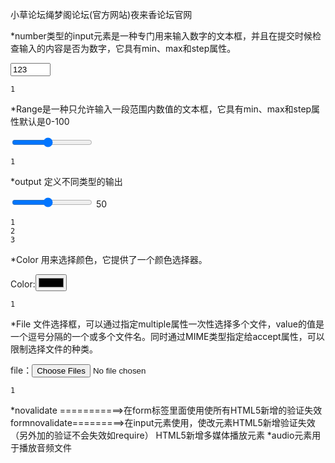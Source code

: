 小草论坛绳梦阁论坛(官方网站)夜来香论坛官网

*number类型的input元素是一种专门用来输入数字的文本框，并且在提交时候检查输入的内容是否为数字，它具有min、max和step属性。

<input name="num" type=number value=123 min=10 max=100 step=5 >

    1

*Range是一种只允许输入一段范围内数值的文本框，它具有min、max和step属性默认是0-100

<input name=num2 type=range value=50 min=10 step=5 >

    1

*output 定义不同类型的输出

<!-- range滑动块的值显示在output元素中 -->
<input type=range value=50 onchange="num.value=value" min=10 max=100 step=5 >
<output id=num >50</output> <br>

    1
    2
    3

*Color 用来选择颜色，它提供了一个颜色选择器。

Color:<input type=color name=color >

    1

*File 文件选择框，可以通过指定multiple属性一次性选择多个文件，value的值是一个逗号分隔的一个或多个文件名。同时通过MIME类型指定给accept属性，可以限制选择文件的种类。

file：<input type=file multiple accept="image/*" name=pic >

    1

*novalidate ===========>在form标签里面使用使所有HTML5新增的验证失效
formnovalidate=========>在input元素使用，使改元素HTML5新增验证失效（另外加的验证不会失效如require）
HTML5新增多媒体播放元素
*audio元素用于播放音频文件
